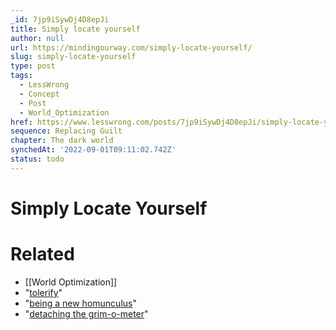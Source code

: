 ```yaml
---
_id: 7jp9iSywDj4D8epJi
title: Simply locate yourself
author: null
url: https://mindingourway.com/simply-locate-yourself/
slug: simply-locate-yourself
type: post
tags:
  - LessWrong
  - Concept
  - Post
  - World_Optimization
href: https://www.lesswrong.com/posts/7jp9iSywDj4D8epJi/simply-locate-yourself
sequence: Replacing Guilt
chapter: The dark world
synchedAt: '2022-09-01T09:11:02.742Z'
status: todo
---
```


# Simply Locate Yourself


# Related

- [[World Optimization]]
- "[tolerify](http://mindingourway.com/see-the-dark-world/)"
- "[being a new homunculus](http://mindingourway.com/be-a-new-homunculus/)"
- "[detaching the grim-o-meter](http://mindingourway.com/detach-the-grim-o-meter/)"